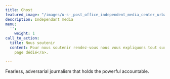 ```yaml
---
title: Ghost
featured_image: "/images/u-s-_post_office_independent_media_center_urbana_illinois_from_west.jpg"
description: Independant media
menu:
  '':
    weight: 1
call_to_action:
  title: Nous soutenir
  content: Pour nous soutenir rendez-vous nous vous expliquons tout sur <a href="/about">notre
    page dédié</a>.

---
```

Fearless, adversarial journalism that holds the powerful accountable.